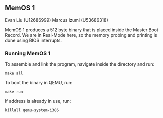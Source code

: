 ## MemOS 1

Evan Liu (U12686999) Marcus Izumi (U53686318)

MemOS 1 produces a 512 byte binary that is placed inside the Master Boot Record. We are in Real-Mode here, so the memory probing and printing is done using BIOS interrupts. 

### Running MemOS 1
To assemble and link the program, navigate inside the directory and run:

```
make all 
```

To boot the binary in QEMU, run:
```
make run
```

If address is already in use, run: 
```
killall qemu-system-i386
```

